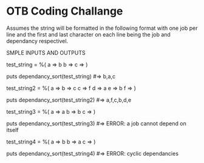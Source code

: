 # OTB Coding Challange

Assumes the string will be formatted in the following format with one job per line and the first and last character on each line being the job and dependancy respectivel.


SMPLE INPUTS AND OUTPUTS 

test_string = %(
a => b
b => 
c => 
)

puts dependancy_sort(test_string) #=> b,a,c

test_string2 = %(
a => 
b => c
c => f
d => a
e => b
f => 
)

puts dependancy_sort(test_string2) #=> a,f,c,b,d,e

test_string3 = %(
a => a
b => b
c => 
)

puts dependancy_sort(test_string3) #=> ERROR: a job cannot depend on itself

test_string4 = %(
a => b
b => a
c => 
)

puts dependancy_sort(test_string4) #=> ERROR: cyclic dependancies
